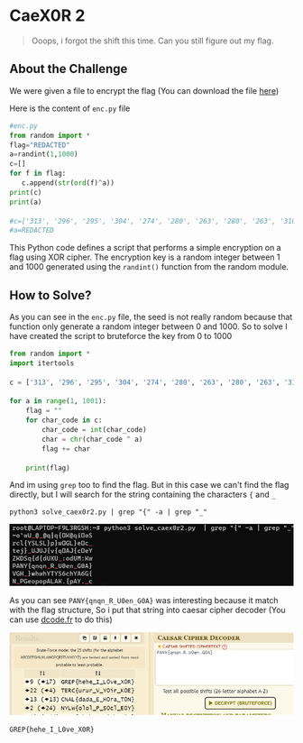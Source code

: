 # CaeX0R 2
> Ooops, i forgot the shift this time. Can you still figure out my flag.

## About the Challenge
We were given a file to encrypt the flag (You can download the file [here](enc.py))

Here is the content of `enc.py` file
```python
#enc.py
from random import *
flag="REDACTED"
a=randint(1,1000)
c=[]
for f in flag:
   c.append(str(ord(f)^a))
print(c)
print(a)

#c=['313', '296', '295', '304', '274', '280', '263', '280', '263', '310', '315', '310', '316', '345', '268', '263', '310', '302', '345', '296', '276']
#a=REDACTED
```

This Python code defines a script that performs a simple encryption on a flag using XOR cipher. The encryption key is a random integer between 1 and 1000 generated using the `randint()` function from the random module.

## How to Solve?
As you can see in the `enc.py` file, the seed is not really random because that function only generate a random integer between 0 and 1000. So to solve I have created the script to bruteforce the key from 0 to 1000

```python
from random import *
import itertools

c = ['313', '296', '295', '304', '274', '280', '263', '280', '263', '310', '315', '310', '316', '345', '268', '263', '310', '302', '345', '296', '276']

for a in range(1, 1001):
    flag = ""
    for char_code in c:
        char_code = int(char_code)
        char = chr(char_code ^ a)
        flag += char
    
    print(flag)
```

And im using `grep` too to find the flag. But in this case we can't find the flag directly, but I will search for the string containing the characters `{` and `_`

```shell
python3 solve_caex0r2.py | grep "{" -a | grep "_"
```

![grep](images/grep.png)

As you can see `PANY{qnqn_R_U0en_G0A}` was interesting because it match with the flag structure, So i put that string into caesar cipher decoder (You can use [dcode.fr](https://www.dcode.fr/caesar-cipher) to do this)

![flag](images/flag.png)

```
GREP{hehe_I_L0ve_X0R}
```
